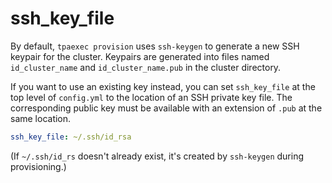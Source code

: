 # ssh_key_file

By default, `tpaexec provision` uses `ssh-keygen` to generate a new
SSH keypair for the cluster. Keypairs are generated into files named `id_cluster_name` and
`id_cluster_name.pub` in the cluster directory.

If you want to use an existing key instead, you can set `ssh_key_file`
at the top level of `config.yml` to the location of an SSH private key
file. The corresponding public key must be available with an extension
of `.pub` at the same location.

```yaml
ssh_key_file: ~/.ssh/id_rsa
```

(If `~/.ssh/id_rs` doesn't already exist, it's created by `ssh-keygen`
during provisioning.)
